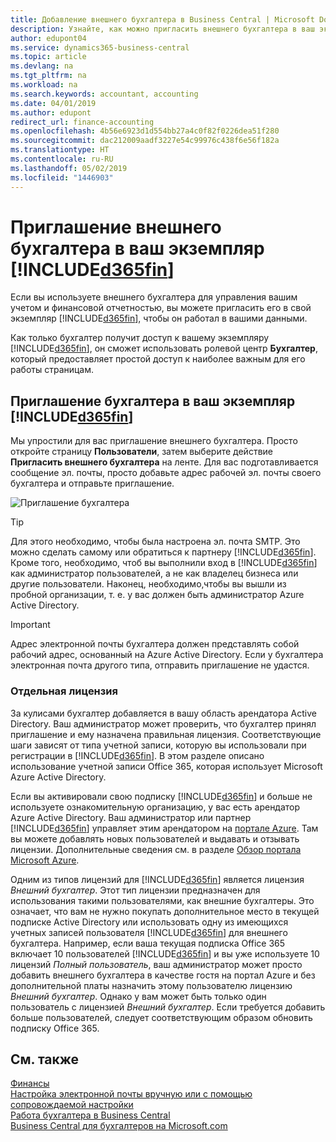 ```yaml
---
title: Добавление внешнего бухгалтера в Business Central | Microsoft Docs
description: Узнайте, как можно пригласить внешнего бухгалтера в ваш экземпляр Business Central.
author: edupont04
ms.service: dynamics365-business-central
ms.topic: article
ms.devlang: na
ms.tgt_pltfrm: na
ms.workload: na
ms.search.keywords: accountant, accounting
ms.date: 04/01/2019
ms.author: edupont
redirect_url: finance-accounting
ms.openlocfilehash: 4b56e6923d1d554bb27a4c0f82f0226dea51f280
ms.sourcegitcommit: dac212009aadf3227e54c99976c438f6e56f182a
ms.translationtype: HT
ms.contentlocale: ru-RU
ms.lasthandoff: 05/02/2019
ms.locfileid: "1446903"
---
```

# <a name="inviting-your-external-accountant-to-your-included365finincludesd365finmdmd"></a>Приглашение внешнего бухгалтера в ваш экземпляр [!INCLUDE[d365fin](includes/d365fin_md.md)]
Если вы используете внешнего бухгалтера для управления вашим учетом и финансовой отчетностью, вы можете пригласить его в свой экземпляр [!INCLUDE[d365fin](includes/d365fin_md.md)], чтобы он работал в вашими данными.

Как только бухгалтер получит доступ к вашему экземпляру [!INCLUDE[d365fin](includes/d365fin_md.md)], он сможет использовать ролевой центр **Бухгалтер**, который предоставляет простой доступ к наиболее важным для его работы страницам.  

## <a name="invite-your-accountant-to-your-included365finincludesd365finmdmd"></a>Приглашение бухгалтера в ваш экземпляр [!INCLUDE[d365fin](includes/d365fin_md.md)]

Мы упростили для вас приглашение внешнего бухгалтера. Просто откройте страницу **Пользователи**, затем выберите действие **Пригласить внешнего бухгалтера** на ленте. Для вас подготавливается сообщение эл. почты, просто добавьте адрес рабочей эл. почты своего бухгалтера и отправьте приглашение.  

![Приглашение бухгалтера](./media/finance-invite-accountant/invite-accountant.png)

> [!TIP]  
>  Для этого необходимо, чтобы была настроена эл. почта SMTP. Это можно сделать самому или обратиться к партнеру [!INCLUDE[d365fin](includes/d365fin_md.md)]. Кроме того, необходимо, чтоб вы выполнили вход в [!INCLUDE[d365fin](includes/d365fin_md.md)] как администратор пользователей, а не как владелец бизнеса или другие пользователи. Наконец, необходимо,чтобы вы вышли из пробной организации, т. е. у вас должен быть администратор Azure Active Directory.  

> [!IMPORTANT]  
> Адрес электронной почты бухгалтера должен представлять собой рабочий адрес, основанный на Azure Active Directory. Если у бухгалтера электронная почта другого типа, отправить приглашение не удастся.  

### <a name="separate-license"></a>Отдельная лицензия
За кулисами бухгалтер добавляется в вашу область арендатора Active Directory. Ваш администратор может проверить, что бухгалтер принял приглашение и ему назначена правильная лицензия. Соответствующие шаги зависят от типа учетной записи, которую вы использовали при регистрации в [!INCLUDE[d365fin](includes/d365fin_md.md)]. В этом разделе описано использование учетной записи Office 365, которая использует Microsoft Azure Active Directory.  

Если вы активировали свою подписку [!INCLUDE[d365fin](includes/d365fin_md.md)] и больше не используете ознакомительную организацию, у вас есть арендатор Azure Active Directory. Ваш администратор или партнер [!INCLUDE[d365fin](includes/d365fin_md.md)] управляет этим арендатором на [портале Azure](https://portal.azure.com). Там вы можете добавлять новых пользователей и выдавать и отзывать лицензии. Дополнительные сведения см. в разделе [Обзор портала Microsoft Azure](https://docs.microsoft.com/en-us/azure/azure-portal-overview).  

Одним из типов лицензий для [!INCLUDE[d365fin](includes/d365fin_md.md)] является лицензия *Внешний бухгалтер*. Этот тип лицензии предназначен для использования такими пользователями, как внешние бухгалтеры. Это означает, что вам не нужно покупать дополнительное место в текущей подписке Active Directory или использовать одну из имеющихся учетных записей пользователя [!INCLUDE[d365fin](includes/d365fin_md.md)] для внешнего бухгалтера. Например, если ваша текущая подписка Office 365 включает 10 пользователей [!INCLUDE[d365fin](includes/d365fin_md.md)] и вы уже используете 10 лицензий *Полный пользователь*, ваш администратор может просто добавить внешнего бухгалтера в качестве гостя на портал Azure и без дополнительной платы назначить этому пользователю лицензию *Внешний бухгалтер*. Однако у вам может быть только один пользователь с лицензией *Внешний бухгалтер*. Если требуется добавить больше пользователей, следует соответствующим образом обновить подписку Office 365.  

## <a name="see-also"></a>См. также
[Финансы](finance.md)  
[Настройка электронной почты вручную или с помощью сопровождаемой настройки](admin-how-setup-email.md)  
[Работа бухгалтера в Business Central](finance-accounting.md)  
[Business Central для бухгалтеров на Microsoft.com](https://www.microsoft.com/en-us/dynamics365/financial-insights-for-accountants)  
